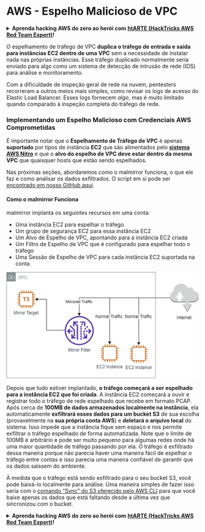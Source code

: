 # AWS - Espelho Malicioso de VPC

<details>

<summary><strong>Aprenda hacking AWS do zero ao herói com</strong> <a href="https://training.hacktricks.xyz/courses/arte"><strong>htARTE (HackTricks AWS Red Team Expert)</strong></a><strong>!</strong></summary>

Outras formas de apoiar o HackTricks:

* Se você quer ver sua **empresa anunciada no HackTricks** ou **baixar o HackTricks em PDF**, confira os [**PLANOS DE ASSINATURA**](https://github.com/sponsors/carlospolop)!
* Adquira o [**material oficial PEASS & HackTricks**](https://peass.creator-spring.com)
* Descubra [**A Família PEASS**](https://opensea.io/collection/the-peass-family), nossa coleção de [**NFTs**](https://opensea.io/collection/the-peass-family) exclusivos
* **Junte-se ao grupo** 💬 [**Discord**](https://discord.gg/hRep4RUj7f) ou ao [**grupo do telegram**](https://t.me/peass) ou **siga-me** no **Twitter** 🐦 [**@carlospolopm**](https://twitter.com/carlospolopm)**.**
* **Compartilhe suas técnicas de hacking enviando PRs para os repositórios github** [**HackTricks**](https://github.com/carlospolop/hacktricks) e [**HackTricks Cloud**](https://github.com/carlospolop/hacktricks-cloud).

</details>

O espelhamento de tráfego de VPC **duplica o tráfego de entrada e saída para instâncias EC2 dentro de uma VPC** sem a necessidade de instalar nada nas próprias instâncias. Esse tráfego duplicado normalmente seria enviado para algo como um sistema de detecção de intrusão de rede (IDS) para análise e monitoramento.

Com a dificuldade de inspeção geral de rede na nuvem, pentesters recorreram a outros meios mais simples, como revisar os logs de acesso do Elastic Load Balancer. Esses logs fornecem _algo_, mas é muito limitado quando comparado à inspeção completa do tráfego de rede.

### Implementando um Espelho Malicioso com Credenciais AWS Comprometidas

É importante notar que o **Espelhamento de Tráfego de VPC** é apenas **suportado** por tipos de instância **EC2** que são alimentados pelo [**sistema AWS Nitro**](https://aws.amazon.com/ec2/nitro/) e que o **alvo do espelho de VPC deve estar dentro da mesma VPC** que quaisquer hosts que estão sendo espelhados.

Nas próximas seções, abordaremos como o malmirror funciona, o que ele faz e como analisar os dados exfiltrados. O script em si pode ser [encontrado em nosso GitHub aqui](https://github.com/RhinoSecurityLabs/Cloud-Security-Research/tree/master/AWS/malmirror/).

#### Como o malmirror Funciona

malmirror implanta os seguintes recursos em uma conta:

* Uma instância EC2 para espelhar o tráfego
* Um grupo de segurança EC2 para essa instância EC2
* Um Alvo de Espelho de VPC, apontando para a instância EC2 criada
* Um Filtro de Espelho de VPC que é configurado para espelhar todo o tráfego
* Uma Sessão de Espelho de VPC para cada instância EC2 suportada na conta

![](<../../../../.gitbook/assets/image (72).png>)

Depois que tudo estiver implantado, **o tráfego começará a ser espelhado para a instância EC2 que foi criada**. A instância EC2 começará a ouvir e registrar todo o tráfego de rede espelhado que recebe em formato PCAP. Após cerca de **100MB de dados armazenados localmente na instância**, ela automaticamente **exfiltrará esses dados para um bucket S3** de sua escolha (provavelmente na **sua própria conta AWS**) e **deletará o arquivo local** do sistema. Isso impede que a instância fique sem espaço e nos permite exfiltrar o tráfego espelhado de forma automatizada. Note que o limite de 100MB é arbitrário e pode ser muito pequeno para algumas redes onde há uma maior quantidade de tráfego passando por ela. O tráfego é exfiltrado dessa maneira porque não parecia haver uma maneira fácil de espelhar o tráfego entre contas e isso parecia uma maneira confiável de garantir que os dados saíssem do ambiente.

À medida que o tráfego está sendo exfiltrado para o seu bucket S3, você pode baixá-lo localmente para análise. Uma maneira simples de fazer isso seria com o [comando “Sync” do S3 oferecido pelo AWS CLI](https://docs.aws.amazon.com/cli/latest/reference/s3/sync.html) para que você baixe apenas os dados que está faltando desde a última vez que sincronizou com o bucket.

<details>

<summary><strong>Aprenda hacking AWS do zero ao herói com</strong> <a href="https://training.hacktricks.xyz/courses/arte"><strong>htARTE (HackTricks AWS Red Team Expert)</strong></a><strong>!</strong></summary>

Outras formas de apoiar o HackTricks:

* Se você quer ver sua **empresa anunciada no HackTricks** ou **baixar o HackTricks em PDF**, confira os [**PLANOS DE ASSINATURA**](https://github.com/sponsors/carlospolop)!
* Adquira o [**material oficial PEASS & HackTricks**](https://peass.creator-spring.com)
* Descubra [**A Família PEASS**](https://opensea.io/collection/the-peass-family), nossa coleção de [**NFTs**](https://opensea.io/collection/the-peass-family) exclusivos
* **Junte-se ao grupo** 💬 [**Discord**](https://discord.gg/hRep4RUj7f) ou ao [**grupo do telegram**](https://t.me/peass) ou **siga-me** no **Twitter** 🐦 [**@carlospolopm**](https://twitter.com/carlospolopm)**.**
* **Compartilhe suas técnicas de hacking enviando PRs para os repositórios github** [**HackTricks**](https://github.com/carlospolop/hacktricks) e [**HackTricks Cloud**](https://github.com/carlospolop/hacktricks-cloud).

</details>
